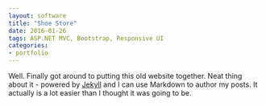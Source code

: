 ```yaml
---
layout: software
title: "Shoe Store"
date: 2016-01-26
tags: ASP.NET MVC, Bootstrap, Responsive UI
categories:
- portfolio
---
```


Well. Finally got around to putting this old website together. Neat thing about it - powered by [Jekyll](http://jekyllrb.com) and I can use Markdown to author my posts. It actually is a lot easier than I thought it was going to be.
